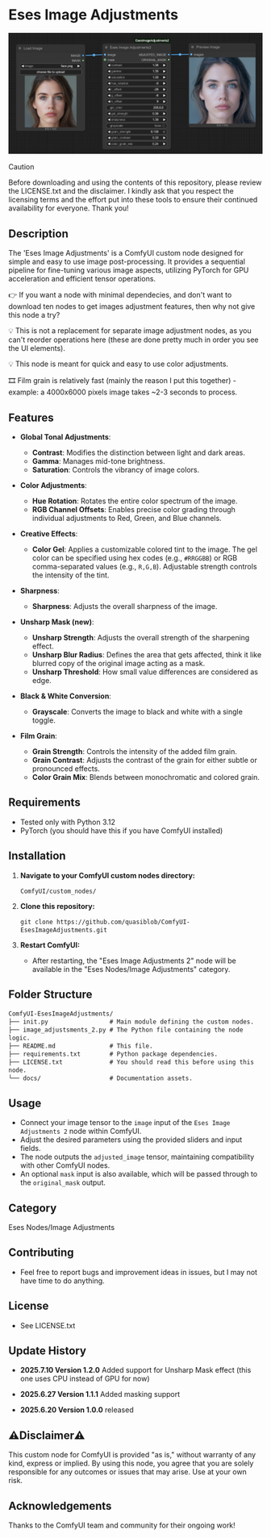 # Eses Image Adjustments

![Eses Image Adjustments Node Screenshot](docs/image_adjustments.png)


> [!CAUTION]
> Before downloading and using the contents of this repository, please review the LICENSE.txt and the disclaimer.
> I kindly ask that you respect the licensing terms and the effort put into these tools to ensure their 
> continued availability for everyone. Thank you!


## Description

The 'Eses Image Adjustments' is a ComfyUI custom node designed for simple and easy to use image post-processing. It provides a sequential pipeline for fine-tuning various image aspects, utilizing PyTorch for GPU acceleration and efficient tensor operations. 

👉 If you want a node with minimal dependecies, and don't want to download ten nodes to get images adjustment features, then why not give this node a try?

💡 This is not a replacement for separate image adjustment nodes, as you can't reorder operations here (these are done pretty much in order you see the UI elements). 

💡 This node is meant for quick and easy to use color adjustments. 

🎞️ Film grain is relatively fast (mainly the reason I put this together) - example: a 4000x6000 pixels image takes ~2-3 seconds to process.


## Features

* **Global Tonal Adjustments**:
    * **Contrast**: Modifies the distinction between light and dark areas.
    * **Gamma**: Manages mid-tone brightness.
    * **Saturation**: Controls the vibrancy of image colors.

* **Color Adjustments**:
    * **Hue Rotation**: Rotates the entire color spectrum of the image.
    * **RGB Channel Offsets**: Enables precise color grading through individual adjustments to Red, Green, and Blue channels.

* **Creative Effects**:
    * **Color Gel**: Applies a customizable colored tint to the image. The gel color can be specified using hex codes (e.g., `#RRGGBB`) or RGB comma-separated values (e.g., `R,G,B`). Adjustable strength controls the intensity of the tint.

* **Sharpness**:
    * **Sharpness**: Adjusts the overall sharpness of the image.

* **Unsharp Mask (new)**:
    * **Unsharp Strength**: Adjusts the overall strength of the sharpening effect.
    * **Unsharp Blur Radius**: Defines the area that gets affected, think it like blurred copy of the original image acting as a mask.
    * **Unsharp Threshold**: How small value differences are considered as edge.

* **Black & White Conversion**:
    * **Grayscale**: Converts the image to black and white with a single toggle.

* **Film Grain**:
    * **Grain Strength**: Controls the intensity of the added film grain.
    * **Grain Contrast**: Adjusts the contrast of the grain for either subtle or pronounced effects.
    * **Color Grain Mix**: Blends between monochromatic and colored grain.


## Requirements

* Tested only with Python 3.12
* PyTorch (you should have this if you have ComfyUI installed)


## Installation

1.  **Navigate to your ComfyUI custom nodes directory:**
    ```
    ComfyUI/custom_nodes/
    ```

2.  **Clone this repository:**
    ```
    git clone https://github.com/quasiblob/ComfyUI-EsesImageAdjustments.git
    ```

3.  **Restart ComfyUI:**
    * After restarting, the "Eses Image Adjustments 2" node will be available in the "Eses Nodes/Image Adjustments" category.



## Folder Structure

```
ComfyUI-EsesImageAdjustments/
├── init.py                 # Main module defining the custom nodes.
├── image_adjustsments_2.py # The Python file containing the node logic.
├── README.md               # This file.
├── requirements.txt        # Python package dependencies.
├── LICENSE.txt             # You should read this before using this node.
└── docs/                   # Documentation assets.
```


## Usage

* Connect your image tensor to the `image` input of the `Eses Image Adjustments 2` node within ComfyUI.
* Adjust the desired parameters using the provided sliders and input fields.
* The node outputs the `adjusted_image` tensor, maintaining compatibility with other ComfyUI nodes.
* An optional `mask` input is also available, which will be passed through to the `original_mask` output.


## Category

Eses Nodes/Image Adjustments


## Contributing

- Feel free to report bugs and improvement ideas in issues, but I may not have time to do anything.


## License

- See LICENSE.txt


## Update History

* **2025.7.10 Version 1.2.0** Added support for Unsharp Mask effect (this one uses CPU instead of GPU for now)

* **2025.6.27 Version 1.1.1** Added masking support

* **2025.6.20 Version 1.0.0** released


## ⚠️Disclaimer⚠️

This custom node for ComfyUI is provided "as is," without warranty of any kind, express or implied. By using this node, you agree that you are solely responsible for any outcomes or issues that may arise. Use at your own risk.


## Acknowledgements

Thanks to the ComfyUI team and community for their ongoing work!